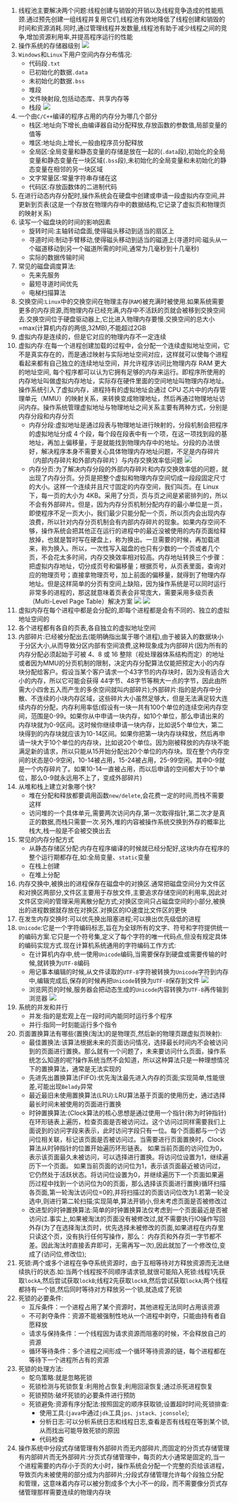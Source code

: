 1. 线程池主要解决两个问题:线程创建与销毁的开销以及线程竞争造成的性能瓶颈.通过预先创建一组线程并复用它们,线程池有效地降低了线程创建和销毁的时间和资源消耗.同时,通过管理线程并发数量,线程池有助于减少线程之间的竞争,增加资源利用率,并提高程序运行的性能
2. 操作系统的存储器级别
   ![](../markdown图像集/2025-04-12-17-32-03.png)
3. `Windows`和`Linux`下用户空间内存分布情况:
   * 代码段`.txt`
   * 已初始化的数据`.data`
   * 未初始化的数据`.bss`
   * 堆段
   * 文件映射段,包括动态库、共享内存等
   * 栈段
   ![](../markdown图像集/2025-05-14-22-37-30.png) 
4. 一个由`C/C++`编译的程序占用的内存分为哪几个部分
   * 栈区:地址向下增长,由编译器自动分配释放,存放函数的参数值,局部变量的值等
   * 堆区:地址向上增长,一般由程序员分配释放
   * 全局区:全局变量和静态变量的存储是放在一起的(`.data`段),初始化的全局变量和静态变量在一块区域(`.bss`段),未初始化的全局变量和未初始化的静态变量在相邻的另一块区域
   * 文字常量区:常量字符串存储在这
   * 代码区:存放函数体的二进制代码
5. 在进行动态内存分配时,操作系统会在硬盘中创建或申请一段虚拟内存空间,并更新到页表(这是一个存放在物理内存中的数据结构,它记录了虚拟页和物理页的映射关系)
6. 读写一个磁盘块的时间的影响因素
   * 旋转时间:主轴转动盘面,使得磁头移动到适当的扇区上
   * 寻道时间:制动手臂移动,使得磁头移动到适当的磁道上(寻道时间:磁头从一个磁道移动到另一个磁道所需的时间,通常为几毫秒到十几毫秒)
   * 实际的数据传输时间
7. 常见的磁盘调度算法:
   * 先来先服务
   * 最短寻道时间优先
   * 电梯扫描算法
8. 交换空间:`Linux`中的交换空间在物理主存(`RAM`)被充满时被使用.如果系统需要更多的内存资源,而物理内存已经充满,内存中不活跃的页就会被移到交换空间去.交换空间位于硬盘驱动器上,它比进入物理内存要慢.交换空间的总大小=max(计算机内存的两倍,32MB),不能超过2GB
9. 虚拟内存是连续的，但是它对应的物理内存不一定连续
10. 虚拟内存:在每⼀个进程创建加载的过程中，会分配⼀个连续虚拟地址空间，它不是真实存在的，⽽是通过映射与实际地址空间对应，这样就可以使每个进程看起来都有⾃⼰独⽴的连续地址空间，并允许程序访问⽐物理内存 RAM 更⼤的地址空间, 每个程序都可以认为它拥有⾜够的内存来运⾏。即程序所使用的内存地址叫做虚拟内存地址，实际存在硬件里面的空间地址叫物理内存地址。操作系统引入了虚拟内存，进程持有的虚拟地址会通过 CPU 芯片中的内存管理单元（MMU）的映射关系，来转换变成物理地址，然后再通过物理地址访问内存。操作系统管理虚拟地址与物理地址之间关系主要有两种方式，分别是内存分段和内存分页
    * 内存分段:虚拟地址是通过段表与物理地址进行映射的，分段机制会把程序的虚拟地址分成 4 个段，每个段在段表中有一个项，在这一项找到段的基地址，再加上偏移量，于是就能找到物理内存中的地址。分段的办法很好，解决程序本身不需要关心具体物理内存地址问题，不足是内存碎片（内部内存碎片和外部内存碎片）与内存交换效率低问题
    ![](../markdown图像集/2025-04-12-22-24-18.png) 
    * 内存分页:为了解决内存分段的外部内存碎片和内存交换效率低的问题，就出现了内存分页。分页是把整个虚拟和物理内存空间切成一段段固定尺寸的大小。这样一个连续并且尺寸固定的内存空间，我们叫页。在 Linux 下，每一页的大小为 4KB。采用了分页，页与页之间是紧密排列的，所以不会有外部碎片。但是，因为内存分页机制分配内存的最小单位是一页，即使程序不足一页大小，我们最少只能分配一个页，所以页内会出现内存浪费，所以针对内存分页机制会有内部内存碎片的现象。如果内存空间不够，操作系统会把其他正在运行的进程中的最近没被使用的内存页面给释放掉，也就是暂时写在硬盘上，称为换出。一旦需要的时候，再加载进来，称为换入。所以，一次性写入磁盘的也只有少数的一个页或者几个页，不会花太多时间，内存交换效率相对较高。内存地址转换三个步骤：把虚拟内存地址，切分成页号和偏移量；根据页号，从页表里面，查询对应的物理页号；直接拿物理页号，加上前面的偏移量，就得到了物理内存地址。但是这样简单的分页有空间上缺陷，因为操作系统是可以同时运行非常多的进程的，那这就意味着页表会非常庞大，需要采用多级页表（Multi-Level Page Table）解决方案
    ![](../markdown图像集/2025-04-12-22-25-58.png)
    ![](../markdown图像集/2025-04-12-17-27-51.png)
11. 虚拟内存在每个进程中都是会分配的,即每个进程都是会有不同的、独立的虚拟地址空间的
12. 各个进程都有各自的页表,各自独立的虚拟地址空间
13. 内部碎片:已经被分配出去(能明确指出属于哪个进程),由于被装入的数据块小于分区大小,从而导致分区内部有空间浪费,这种现象成为内部碎片(因为所有的内存分配必须起始于可被 4、8 或 16 整除（视处理器体系结构而定）的地址或者因为MMU的分页机制的限制，决定内存分配算法仅能把预定大小的内存块分配给客户。假设当某个客户请求一个43字节的内存块时，因为没有适合大小的内存，所以它可能会获得 44字节、48字节等稍大一点的字节，因此由所需大小四舍五入而产生的多余空间就叫内部碎片);外部碎片:指的是内存中分散、不连续的小块内存区域，这些碎片大小虽然足够大，但是无法满足较大连续内存的分配，内存利用率低(假设有一块一共有100个单位的连续空闲内存空间，范围是0-99。如果你从中申请一块内存，如10个单位，那么申请出来的内存块就为0-9区间。这时候你继续申请一块内存，比如说5个单位大，第二块得到的内存块就应该为10-14区间。如果你把第一块内存块释放，然后再申请一块大于10个单位的内存块，比如说20个单位。因为刚被释放的内存块不能满足新的请求，所以只能从15开始分配出20个单位的内存块。现在整个内存空间的状态是0-9空闲，10-14被占用，15-24被占用，25-99空闲。其中0-9就是一个内存碎片了。如果10-14一直被占用，而以后申请的空间都大于10个单位，那么0-9就永远用不上了，变成外部碎片)
14. 从堆和栈上建立对象哪个快?
    * 堆在分配和释放都要调用函数`new/delete`,会花费一定的时间,而栈不需要这样
    * 访问堆的一个具体单元,需要两次访问内存,第一次取得指针,第二次才是真正的数据,而栈只需要一次.另外,堆的内容被操作系统交换到外存的概率比栈大,栈一般是不会被交换出去
15. 常见的内存分配方式
    * 从静态存储区分配:内存在程序编译的时候就已经分配好,这块内存在程序的整个运行期都存在,如:全局变量、`static`变量
    * 在栈上创建
    * 在堆上分配
16. 内存交换中,被换出的进程保存在磁盘中的对换区.通常把磁盘空间分为文件区和对换区两部分,文件区主要用于存放文件,主要追求存储空间的利用率,因此对文件区空间的管理采用离散分配方式;对换区空间只占磁盘空间的小部分,被换出的进程数据就存放在对换区.对换区的IO速度比文件区的更快
17. 在发生内存交换时:可以优先换出阻塞进程;可以换出优先级低的进程
18. `Unicode`:它是一个字符编码标志,旨在为全球所有的文字、符号和字符提供统一的编码方案.它只是一个符号集,定义了每个字符的唯一代码点,但没有规定具体的编码实现方式.现在计算机系统通用的字符编码工作方式:
    * 在计算机内存中,统一使用`Unicode`编码,当需要保存到硬盘或需要传输的时候,就转换为`UTF-8`编码
    * 用记事本编辑的时候,从文件读取的`UTF-8`字符被转换为`Unicode`字符到内存中,编辑完成后,保存的时候再把`Unicode`转换为`UTF-8`保存到文件
    ![](../markdown图像集/2025-04-12-21-29-16.png)
    * 浏览网页的时候,服务器会把动态生成的`Unicode`内容转换为`UTF-8`再传输到浏览器
    ![](../markdown图像集/2025-04-12-21-31-43.png)
19. 系统的并发和并行
    * 并发:指的是宏观上在一段时间内能同时运行多个程序
    * 并行:指同一时刻能运行多个指令
20. 页面置换算法有哪些(置换(淘汰)的是物理页,然后新的物理页跟虚拟页映射):
    * 最佳置换法:该算法根据未来的⻚⾯访问情况，选择最⻓时间内不会被访问到的⻚⾯进⾏置换。那么就有⼀个问题了，未来要访问什么⻚⾯，操作系统怎么知道的呢?操作系统当然不会知道，所以这种算法只是⼀种理想情况下的置换算法，通常是⽆法实现的
    * 先进先出置换算法(FIFO):优先淘汰最先进入内存的页面;实现简单,性能很差,可能出现`Belady`异常
    * 最近最旧未使用置换算法(LRU):LRU算法基于页面的使⽤历史，通过选择最长时间未被使⽤的页面进⾏置换
    * 时钟置换算法:(Clock算法的核⼼思想是通过使⽤⼀个指针(称为时钟指针)在环形链表上遍历，检查页面是否被访问过。这个访问过同样需要我们上⾯说到的访问字段来表示，此时访问字段只有⼀位。每个页面都与⼀个访问位相关联，标记该页面是否被访问过。当需要进⾏⻚⾯置换时，Clock算法从时钟指针的位置开始遍历环形链表。 如果当前页面的访问位为0，表示该页面最久未被访问，可以选择进⾏置换。将访问位设置为1，继续遍历下⼀个页面。 如果当前页面的访问位为1，表示该页面最近被访问过，它仍然处于活跃状态。将访问位设置为0，并继续遍历下⼀个页面如果遍历过程中找到⼀个访问位为0的页面，那么选择该页面进⾏置换)循环扫描各页面,第一轮淘汰访问位=0的,并将扫描过的页面访问位改为1.若第一轮没选中,则进行第二轮扫描;实现简单,算法开销小,但未考虑页面是否被修改过
    * 改进型的时钟置换算法:简单的时钟置换算法仅考虑到一个页面最近是否被访问过.事实上,如果被淘汰的页面没有被修改过,就不需要执行IO操作写回外存(为了在选择淘汰页时，优先选择未被修改的页面,如果进程在内存里只读这个页，没有执行任何写操作，那么：
内存页和外存页一字节都不差。因此淘汰时直接丢弃即可，无需再写一次),因此就加了一个修改位,变成了(访问位,修改位);
21. 死锁:两个或多个进程在争夺系统资源时，由于互相等待对⽅释放资源⽽⽆法继续执⾏的状态.如:当两个线程按不同顺序请求锁,就很可能陷入死锁:线程1先获取`lockA`,然后尝试获取`lockB`;线程2先获取`lockB`,然后尝试获取`lockA`;两个线程都持有一个锁,然后同时等待对方释放另一个锁,就造成了死锁
22. 死锁的必要条件:
    * 互斥条件：⼀个进程占⽤了某个资源时，其他进程⽆法同时占⽤该资源
    * 不可剥夺条件：资源不能被强制性地从⼀个进程中剥夺，只能由持有者⾃愿释放
    * 请求与保持条件：⼀个线程因为请求资源⽽阻塞的时候，不会释放⾃⼰的资源
    * 循环等待条件：多个进程之间形成⼀个循环等待资源的链，每个进程都在等待下⼀个进程所占有的资源
23. 死锁的处理方法:
    * 鸵鸟策略:就是忽略死锁
    * 死锁检测与死锁恢复:利用抢占恢复;利用回滚恢复;通过杀死进程恢复
    * 死锁预防:破坏死锁的必要条件进行预防
    * 死锁避免:资源有序分配法:按照固定的顺序获取锁;设置超时时间;死锁排查:
        - 使用工具:(`java`中通过`jdk`工具`jps、jstack、jconsole`);
        - 分析日志:可以分析系统日志和线程日志,查看是否有线程在等到某个锁,从而找出可能导致死锁的原因
        - 代码检查
24. 操作系统中分段式存储管理有外部碎片而无内部碎片,而固定的分页式存储管理有内部碎片而无外部碎片:分页式存储管理中，每页的大小通常是固定的,当一个进程需要的内存小于页的大小时，操作系统会分配一个完整的页给该进程，导致页内未被使用的部分成为内部碎片;分段式存储管理允许每个段独立分配和管理，这意味着内存可以被分割成多个大小不一的段，而不需要像分页式存储管理那样需要连续的物理内存块
